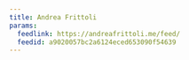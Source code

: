 ```yaml
---
title: Andrea Frittoli
params:
  feedlink: https://andreafrittoli.me/feed/
  feedid: a9020057bc2a6124eced653090f54639
---
```

